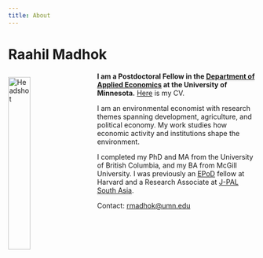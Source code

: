 ```yaml
---
title: About
---
```

# Raahil Madhok

<img src="/img/headshot4.jpg" alt="Headshot" width="30%" style="float:left; margin: 10px 30px 10px 0px;" />

**I am a Postdoctoral Fellow in the [Department of Applied Economics](https://apec.umn.edu/) at the University of Minnesota.** [Here](/pdf/rmadhok_cv.pdf) is my CV.

I am an environmental economist with research themes spanning development, agriculture, and political economy. My work studies how economic activity and institutions shape the environment. 

I completed my PhD and MA from the University of British Columbia, and my BA from McGill University. I was previously an [EPoD](https://epod.cid.harvard.edu/) fellow at Harvard and a Research Associate at [J-PAL South Asia](https://www.povertyactionlab.org/south-asia).

Contact: <a href="mailto:rmadhok@umn.edu">rmadhok@umn.edu</a>